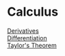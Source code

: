 # Calculus 
[Derivatives](derivatives.ipynb)  
[Differentiation](differentiation.ipynb)  
[Taylor's Theorem](taylor's_theorem.ipynb)  
